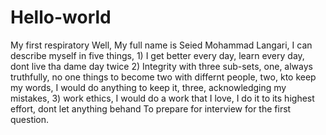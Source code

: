 # Hello-world
My first respiratory
Well, My full name is Seied Mohammad Langari, I can describe myself in five things, 1) I get better every day, learn every day, dont live tha dame day twice 2) Integrity with three sub-sets, one, always truthfully, no one things to become two with differnt people, two, kto keep my words, I would do anything to keep it, three, acknowledging my mistakes, 3) work ethics, I would do a work that I love, I do it to its highest effort, dont let anything behand
To prepare for interview for the first question.

